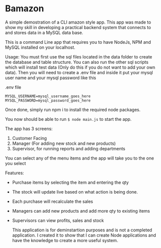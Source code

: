 # Bamazon
A simple demostration of a CLI amazon style app. This app was made to show my skill in developing a practical backend system that connects to and stores data in a MySQL data base.

This is a command Line app that requires you to have NodeJs, NPM and MySQL installed on your localhost.

Usage:
You must first use the sql files located in the data folder to create the database and table structure. You can also run the other sql scripts which will install test data (Only do this if you do not want to add your own data). Then you will need to create a .env file and inside it put your mysql user name and your mysql password like this

.env file
```
MYSQL_USERNAME=mysql_username_goes_here
MYSQL_PASSWORD=mysql_password_goes_here

```

Once done, simply run npm i to install the required node packages. 

You now should be able to run ```$ node main.js```
to start the app. 

The app has 3 screens:
1. Customer Facing 
2. Manager (For adding new stock and new products)
3. Supervisor, for running reports and adding departments

You can select any of the menu items and the app will take you to the one you select

Features:
- Purchase items by selecting the item and entering the qty
- The stock will update live based on what action is being done.
- Each purchase will recalculate the sales 
- Managers can add new products and add more qty to existing items
- Supervisors can view profits, sales and stock
  
  This application is for deminstartion purposes and is not a completed application. I created it to show that I can create Node applications and have the knowledge to create a more useful system.



